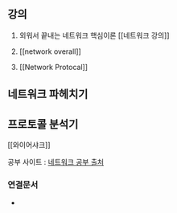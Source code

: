 ## 강의
1. 외워서 끝내는 네트워크 핵심이론 [[네트워크 강의]]

1. [[network overall]]
2. [[Network Protocal]]


## 네트워크 파헤치기


## 프로토콜 분석기
[[와이어샤크]]



공부 사이트 : [네트워크 공부 출처](http://www.kocw.net/home/cview.do?cid=6b984f376cfb8f70)

### 연결문서
- 
